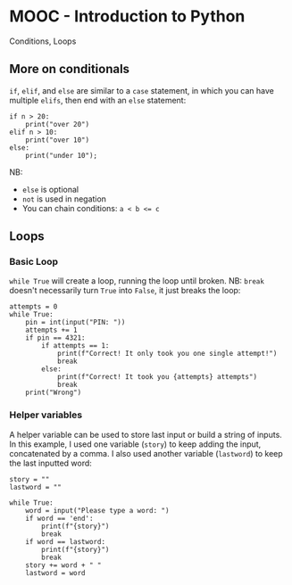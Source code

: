 # MOOC - Introduction to Python
Conditions, Loops
## More on conditionals
`if`, `elif`, and `else` are similar to a `case` statement, in which you can have multiple `elifs`, then end with an `else` statement:
```
if n > 20:
	print("over 20")
elif n > 10:
	print("over 10")
else:
	print("under 10");
```

NB: 
* `else` is optional
* `not` is used in negation
* You can chain conditions: `a < b <= c`
## Loops
### Basic Loop
`while True` will create a loop, running the loop until broken. NB: `break` doesn't necessarily turn `True` into `False`, it just breaks the loop:  

```
attempts = 0
while True:
    pin = int(input("PIN: "))
    attempts += 1
    if pin == 4321:
        if attempts == 1:
            print(f"Correct! It only took you one single attempt!")
            break
        else:
            print(f"Correct! It took you {attempts} attempts")
            break
    print("Wrong")
```
### Helper variables
A helper variable can be used to store last input or build a string of inputs. In this example, I used one variable (`story`)  to keep adding the input, concatenated by a comma. I also used another variable (`lastword`) to keep the last inputted word:
```
story = ""
lastword = ""

while True:
    word = input("Please type a word: ")
    if word == 'end':
        print(f"{story}")
        break
    if word == lastword:
        print(f"{story}")
        break
    story += word + " "
    lastword = word
```
